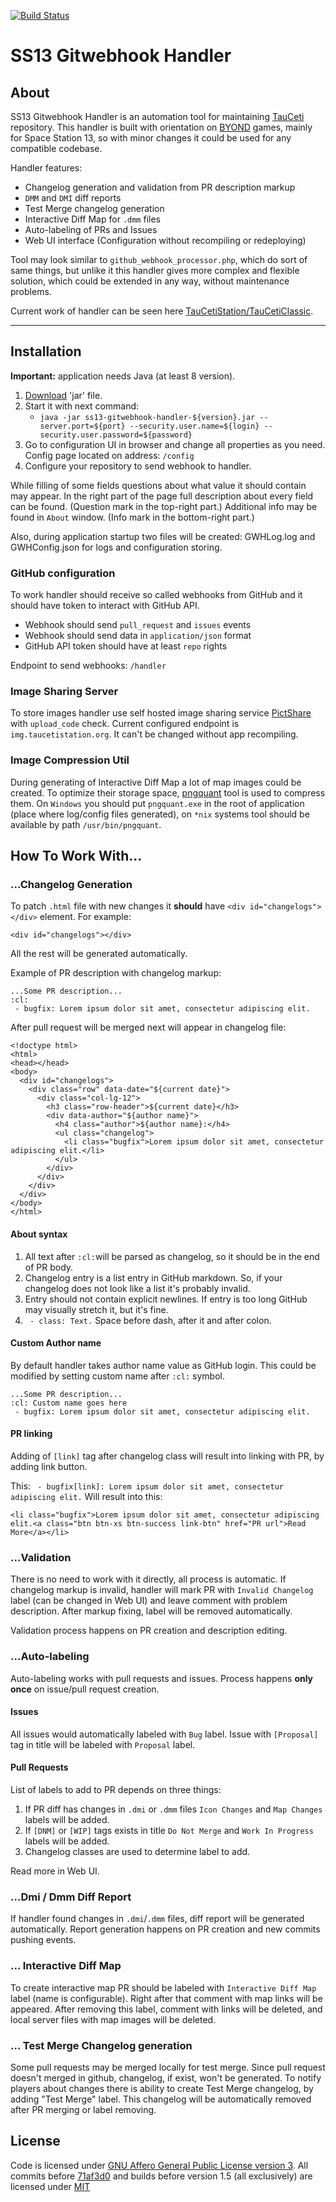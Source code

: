 [![Build Status](https://travis-ci.org/SpaiR/ss13-gitwebhook-handler.svg?branch=master)](https://travis-ci.org/SpaiR/ss13-gitwebhook-handler)

# SS13 Gitwebhook Handler

## About

SS13 Gitwebhook Handler is an automation tool for maintaining [TauCeti](https://github.com/TauCetiStation/TauCetiClassic) repository. 
This handler is built with orientation on [BYOND](http://www.byond.com/) games, mainly for Space Station 13,
so with minor changes it could be used for any compatible codebase.

Handler features:
 - Changelog generation and validation from PR description markup
 - `DMM` and `DMI` diff reports
 - Test Merge changelog generation
 - Interactive Diff Map for `.dmm` files
 - Auto-labeling of PRs and Issues
 - Web UI interface (Configuration without recompiling or redeploying)

Tool may look similar to `github_webhook_processor.php`, which do sort of same things,
but unlike it this handler gives more complex and flexible solution, which could be extended in any way, without maintenance problems.

Current work of handler can be seen here [TauCetiStation/TauCetiClassic](https://github.com/TauCetiStation/TauCetiClassic).
<hr />

## Installation

**Important:** application needs Java (at least 8 version).

1. [Download](https://github.com/SpaiR/ss13-gitwebhook-handler/releases) 'jar' file.
2. Start it with next command:
    - `java -jar ss13-gitwebhook-handler-${version}.jar --server.port=${port} --security.user.name=${login} --security.user.password=${password}`
3. Go to configuration UI in browser and change all properties as you need. Config page located on address: `/config`
4. Configure your repository to send webhook to handler.

While filling of some fields questions about what value it should contain may appear. 
In the right part of the page full description about every field can be found. (Question mark in the top-right part.)
Additional info may be found in `About` window. (Info mark in the bottom-right part.)

Also, during application startup two files will be created: GWHLog.log and GWHConfig.json for logs and configuration storing.

### GitHub configuration

To work handler should receive so called webhooks from GitHub and it should have token to interact with GitHub API.
 - Webhook should send `pull_request` and `issues` events
 - Webhook should send data in `application/json` format
 - GitHub API token should have at least `repo` rights

Endpoint to send webhooks: `/handler`

### Image Sharing Server

To store images handler use self hosted image sharing service [PictShare](https://github.com/chrisiaut/pictshare) with `upload_code` check.
Current configured endpoint is `img.taucetistation.org`. It can't be changed without app recompiling.

### Image Compression Util

During generating of Interactive Diff Map a lot of map images could be created. To optimize their storage space,
[pngquant](https://pngquant.org/) tool is used to compress them. On `Windows` you should put `pngquant.exe` in the root
of application (place where log/config files generated), on `*nix` systems tool should be available by path `/usr/bin/pngquant`.

## How To Work With...

### ...Changelog Generation

To patch `.html` file with new changes it **should** have `<div id="changelogs"></div>` element. For example:
```
<div id="changelogs"></div>
```

All the rest will be generated automatically.

Example of PR description with changelog markup:
```
...Some PR description...
:cl:
 - bugfix: Lorem ipsum dolor sit amet, consectetur adipiscing elit.
```

After pull request will be merged next will appear in changelog file:
```
<!doctype html>
<html>
<head></head>
<body>
  <div id="changelogs">
    <div class="row" data-date="${current date}">
      <div class="col-lg-12">
        <h3 class="row-header">${current date}</h3>
        <div data-author="${author name}">
          <h4 class="author">${author name}:</h4>
          <ul class="changelog">
            <li class="bugfix">Lorem ipsum dolor sit amet, consectetur adipiscing elit.</li>
          </ul>
        </div>
      </div>
    </div>
  </div>
</body>
</html>
```

#### About syntax

1. All text after `:cl:`will be parsed as changelog, so it should be in the end of PR body.
2. Changelog entry is a list entry in GitHub markdown. So, if your changelog does not look like a list it's probably invalid.
3. Entry should not contain explicit newlines. If entry is too long GitHub may visually stretch it, but it's fine.
4. ` - class: Text.` Space before dash, after it and after colon.

#### Custom Author name

By default handler takes author name value as GitHub login. This could be modified by setting custom name after `:cl:` symbol.
```
...Some PR description...
:cl: Custom name goes here
 - bugfix: Lorem ipsum dolor sit amet, consectetur adipiscing elit.
```

#### PR linking

Adding of `[link]` tag after changelog class will result into linking with PR, by adding link button.

This: ` - bugfix[link]: Lorem ipsum dolor sit amet, consectetur adipiscing elit.`
Will result into this:
 ```
 <li class="bugfix">Lorem ipsum dolor sit amet, consectetur adipiscing elit.<a class="btn btn-xs btn-success link-btn" href="PR url">Read More</a></li>
 ```

### ...Validation

There is no need to work with it directly, all process is automatic.
If changelog markup is invalid, handler will mark PR with `Invalid Changelog` label (can be changed in Web UI)
and leave comment with problem description. After markup fixing, label will be removed automatically.

Validation process happens on PR creation and description editing.

### ...Auto-labeling

Auto-labeling works with pull requests and issues. Process happens **only once** on issue/pull request creation.

#### Issues

All issues would automatically labeled with `Bug` label. Issue with `[Proposal]` tag in title will be labeled with `Proposal` label.

#### Pull Requests

List of labels to add to PR depends on three things:
 1. If PR diff has changes in `.dmi` or `.dmm` files `Icon Changes` and `Map Changes` labels will be added.
 2. If `[DNM]` or `[WIP]` tags exists in title `Do Not Merge` and `Work In Progress` labels will be added.
 3. Changelog classes are used to determine label to add.
 
Read more in Web UI.

### ...Dmi / Dmm Diff Report

If handler found changes in `.dmi`/`.dmm` files, diff report will be generated automatically.
Report generation happens on PR creation and new commits pushing events.

### ... Interactive Diff Map

To create interactive map PR should be labeled with `Interactive Diff Map` label (name is configurable). Right after that
comment with map links will be appeared. After removing this label, comment with links will be deleted, and local server files
with map images will be deleted.

### ... Test Merge Changelog generation

Some pull requests may be merged locally for test merge. Since pull request doesn't merged in github, changelog, if exist, won't be generated.
To notify players about changes there is ability to create Test Merge changelog, by adding "Test Merge" label.
This changelog will be automatically removed after PR merging or label removing.

## License

Code is licensed under [GNU Affero General Public License version 3](https://opensource.org/licenses/AGPL-3.0). All commits before [71af3d0](https://github.com/SpaiR/ss13-gitwebhook-handler/commit/71af3d0a7418c70f042a3f28746f0ebd836c4658) and builds before version 1.5 (all exclusively) are licensed under [MIT](https://opensource.org/licenses/MIT)
